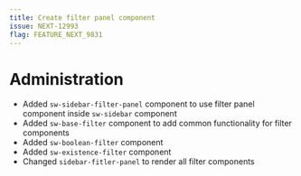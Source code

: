 ```yaml
---
title: Create filter panel component
issue: NEXT-12993
flag: FEATURE_NEXT_9831
---
```

# Administration
* Added `sw-sidebar-filter-panel` component to use filter panel component inside `sw-sidebar` component
* Added `sw-base-filter` component to add common functionality for filter components
* Added `sw-boolean-filter` component
* Added `sw-existence-filter` component
* Changed `sidebar-fitler-panel` to render all filter components
